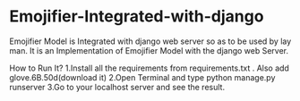 # Emojifier-Integrated-with-django
Emojifier Model is Integrated with django web server so as to be used by lay man.
It is an Implementation of Emojifier Model with the django web Server.

How to Run It?
1.Install all the requirements from requirements.txt . Also add glove.6B.50d(download it) 
2.Open Terminal and type python manage.py runserver
3.Go to your localhost server and see the result.

